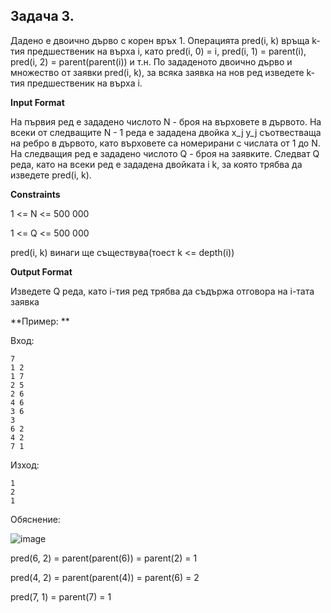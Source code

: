 ## Задача 3.

Дадено е двоично дърво с корен връх 1. Операцията pred(i, k) връща k-тия предшественик на върха i, като pred(i, 0) = i, pred(i, 1) = parent(i), pred(i, 2) = parent(parent(i)) и т.н. По зададеното двоично дърво и множество от заявки pred(i, k), за всяка заявка на нов ред изведете k-тия предшественик на върха i.

**Input Format**

На първия ред е зададено числото N - броя на върховете в дървото. На всеки от следващите N - 1 реда е зададена двойка x_j y_j съотвестваща на ребро в дървото, като върховете са номерирани с числата от 1 до N. На следващия ред е зададено числото Q - броя на заявките. Следват Q реда, като на всеки ред е зададена двойката i k, за която трябва да изведете pred(i, k).

**Constraints**

1 <= N <= 500 000

1 <= Q <= 500 000

pred(i, k) винаги ще съществува(тоест k <= depth(i))

**Output Format**

Изведете Q реда, като i-тия ред трябва да съдържа отговора на i-тата заявка

**Пример: **

Вход:

```
7
1 2
1 7
2 5
2 6
4 6
3 6
3
6 2
4 2
7 1
```

Изход:

```
1
2
1
```

Обяснение:

![image](assets/1542735573-c76d881c19-tree.png)

pred(6, 2) = parent(parent(6)) = parent(2) = 1

pred(4, 2) = parent(parent(4)) = parent(6) = 2

pred(7, 1) = parent(7) = 1

